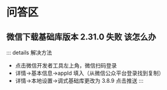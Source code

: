 # 问答区

## 微信下载基础库版本 2.31.0 失败 该怎么办
::: details 解决方法
+ 点击微信开发者工具左上角，微信扫码登录
+ 详情->基本信息->appId 填入（从微信公众平台登录找到复制）
+ 详情->本地设置->调式基础库更改为 3.8.9 点击推送
:::
